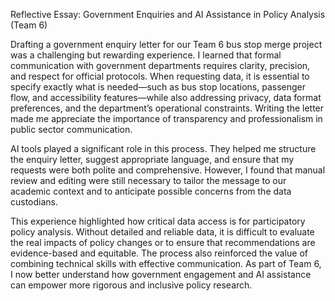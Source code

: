 Reflective Essay: Government Enquiries and AI Assistance in Policy Analysis (Team 6)

Drafting a government enquiry letter for our Team 6 bus stop merge project was a challenging but rewarding experience. I learned that formal communication with government departments requires clarity, precision, and respect for official protocols. When requesting data, it is essential to specify exactly what is needed—such as bus stop locations, passenger flow, and accessibility features—while also addressing privacy, data format preferences, and the department’s operational constraints. Writing the letter made me appreciate the importance of transparency and professionalism in public sector communication.

AI tools played a significant role in this process. They helped me structure the enquiry letter, suggest appropriate language, and ensure that my requests were both polite and comprehensive. However, I found that manual review and editing were still necessary to tailor the message to our academic context and to anticipate possible concerns from the data custodians.

This experience highlighted how critical data access is for participatory policy analysis. Without detailed and reliable data, it is difficult to evaluate the real impacts of policy changes or to ensure that recommendations are evidence-based and equitable. The process also reinforced the value of combining technical skills with effective communication. As part of Team 6, I now better understand how government engagement and AI assistance can empower more rigorous and inclusive policy research.
